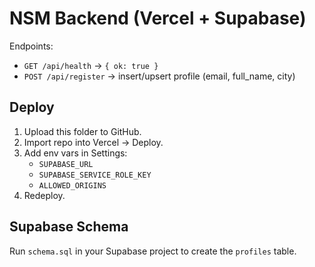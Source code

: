 
# NSM Backend (Vercel + Supabase)

Endpoints:
- `GET /api/health` → `{ ok: true }`
- `POST /api/register` → insert/upsert profile (email, full_name, city)

## Deploy
1. Upload this folder to GitHub.
2. Import repo into Vercel → Deploy.
3. Add env vars in Settings:
   - `SUPABASE_URL`
   - `SUPABASE_SERVICE_ROLE_KEY`
   - `ALLOWED_ORIGINS`
4. Redeploy.

## Supabase Schema
Run `schema.sql` in your Supabase project to create the `profiles` table.
